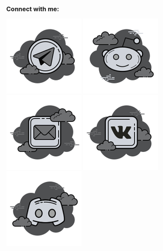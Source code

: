 ### Connect with me:

[![website](./icon/TG.svg)](https://t.me/name_Chell)
[![website](./icon/REDIT.svg)](https://www.reddit.com/user/Adventurous_Alarm_46)
[![website](./icon/MAIL.svg)](https://e.mail.ru/cgi-bin/sentmsg?To=stepan110604@mail.ru&from=otvet)
[![website](./icon/VK.svg)](https://vk.com/name_chell)
[![website](./icon/DISCORD.svg)](https://discordapp.com/users/343476464294821888/)
